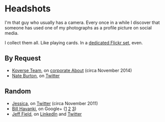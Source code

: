 <!-- title: Headshots -->
<!-- categories: lists -->
<!-- tags: photos -->
<!-- published: 2015-09-19T10:39:00-05:00 -->
<!-- updated: 2015-09-19T10:39:00-05:00 -->
<!-- summary: Photos I've taken that others are using. -->

# Headshots

I'm that guy who usually has a camera. Every once in a while I discover that someone has used one of my photographs as a profile picture on social media.

I collect them all. Like playing cards. In a [dedicated Flickr set](https://www.flickr.com/photos/techmsg/albums/72157656497347803), even.

## By Request

* [Koverse Team](https://www.flickr.com/photos/techmsg/14937363853/), on [corporate About](http://www.koverse.com/about/) (circa November 2014)
* [Nate Burton](https://www.flickr.com/photos/techmsg/15021516087/), on [Twitter](https://twitter.com/mathrock)

## Random

* [Jessica](https://www.flickr.com/photos/techmsg/4469365931), on [Twitter](https://twitter.com/yethica) (circa November 2011)
* [Bill Havanki](https://www.flickr.com/photos/techmsg/14783679081/in/set-72157645629317907), on Google+ ([1](https://plus.google.com/109107129117567081158/about) [2](https://plus.google.com/100647574879321012846/about) [3](https://plus.google.com/106042131079659135692/about))
* [Jeff Field](https://www.flickr.com/photos/techmsg/14806478003/), on [LinkedIn](https://www.linkedin.com/in/jefffield) and [Twitter](https://twitter.com/jfield)
